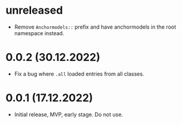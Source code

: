 # unreleased

- Remove `Anchormodels::` prefix and have anchormodels in the root namespace instead.

# 0.0.2 (30.12.2022)

- Fix a bug where `.all` loaded entries from all classes.

# 0.0.1 (17.12.2022)

- Initial release, MVP, early stage. Do not use.